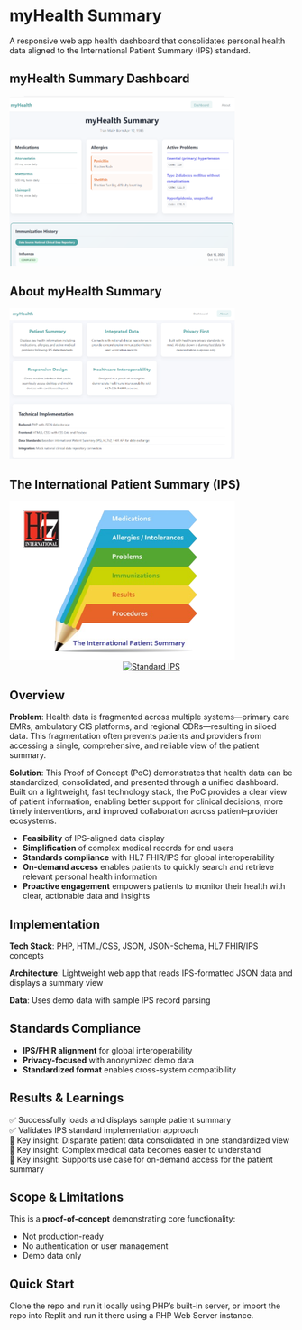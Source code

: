 # myHealth Summary 

A responsive web app health dashboard that consolidates personal health data aligned to the International Patient Summary (IPS) standard.

<H2>myHealth Summary Dashboard</H2>
<img src="assets/myhealth-summary.png" alt="myHealth Summary" width="400"><br>

<H2>About myHealth Summary</H2>
<img src="assets/about-myhealth-dashboard2.jpg" alt="About myHealth Dashboard" width="400">

<H2>The International Patient Summary (IPS)</H2>
<img src="assets/myhealth-ips-preview.png" alt="mHealth IPS dataset" width="400">

<center>
<a href="https://international-patient-summary.net/" target="_new"><img src="https://img.shields.io/badge/Standard-IPS-blue" alt="Standard IPS"></a>
</center>

## Overview

**Problem**: Health data is fragmented across multiple systems—primary care EMRs, ambulatory CIS platforms, and regional CDRs—resulting in siloed data. This fragmentation often prevents patients and providers from accessing a single, comprehensive, and reliable view of the patient summary.

**Solution**: This Proof of Concept (PoC) demonstrates that health data can be standardized, consolidated, and presented through a unified dashboard. Built on a lightweight, fast technology stack, the PoC provides a clear view of patient information, enabling better support for clinical decisions, more timely interventions, and improved collaboration across patient–provider ecosystems.
- **Feasibility** of IPS-aligned data display 
- **Simplification** of complex medical records for end users
- **Standards compliance** with HL7 FHIR/IPS for global interoperability
- **On-demand access** enables patients to quickly search and retrieve relevant personal health information
- **Proactive engagement** empowers patients to monitor their health with clear, actionable data and insights

## Implementation

**Tech Stack**: PHP, HTML/CSS, JSON, JSON-Schema, HL7 FHIR/IPS concepts

**Architecture**: Lightweight web app that reads IPS-formatted JSON data and displays a summary view

**Data**: Uses demo data with sample IPS record parsing 

## Standards Compliance

- **IPS/FHIR alignment** for global interoperability
- **Privacy-focused** with anonymized demo data
- **Standardized format** enables cross-system compatibility

## Results & Learnings

:white_check_mark: Successfully loads and displays sample patient summary  
:white_check_mark: Validates IPS standard implementation approach  
:memo: Key insight: Disparate patient data consolidated in one standardized view<br>
:memo: Key insight: Complex medical data becomes easier to understand<br>
:memo: Key insight: Supports use case for on-demand access for the patient summary<br>

## Scope & Limitations

This is a **proof-of-concept** demonstrating core functionality:
- Not production-ready
- No authentication or user management
- Demo data only

## Quick Start
Clone the repo and run it locally using PHP’s built-in server, or import the repo into Replit and run it there using a PHP Web Server instance.
